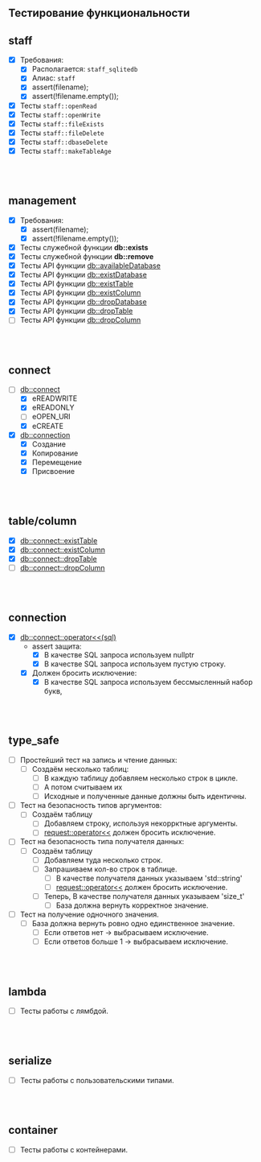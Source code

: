 
Тестирование функциональности
-----------------------------

## staff
  - [x] Требования:  
    - [x] Располагается: `staff_sqlitedb`  
    - [x] Алиас: `staff`  
    - [x] assert(filename);  
    - [x] assert(!filename.empty());  
  - [x] Тесты `staff::openRead`  
  - [x] Тесты `staff::openWrite`  
  - [x] Тесты `staff::fileExists`  
  - [x] Тесты `staff::fileDelete`  
  - [x] Тесты `staff::dbaseDelete`  
  - [x] Тесты `staff::makeTableAge`  

<br />
<br />







## management
  - [x] Требования:  
    - [x] assert(filename);  
    - [x] assert(!filename.empty());  
  - [x] Тесты служебной функции **db::exists**  
  - [x] Тесты служебной функции **db::remove**  
  - [x] Тесты API функции [db::availableDatabase][0]
  - [x] Тесты API функции [db::existDatabase][1]
  - [x] Тесты API функции [db::existTable][2]
  - [x] Тесты API функции [db::existColumn][3]
  - [x] Тесты API функции [db::dropDatabase][4]
  - [x] Тесты API функции [db::dropTable][5]
  - [ ] Тесты API функции [db::dropColumn][6]

<br />
<br />

[0]: ../arch/001-management.md/#availableDatabase  
[1]: ../arch/001-management.md/#existDatabase
[2]: ../arch/001-management.md/#existTable
[3]: ../arch/001-management.md/#existColumn
[4]: ../arch/001-management.md/#dropDatabase
[5]: ../arch/001-management.md/#dropTable
[6]: ../arch/001-management.md/#dropColumn





## connect
  - [ ] [db::connect][7]
    - [x] eREADWRITE
    - [x] eREADONLY
    - [ ] eOPEN_URI
    - [x] eCREATE
  - [x] [db::connection][8]
    - [x] Создание  
    - [x] Копирование  
    - [x] Перемещение  
    - [x] Присвоение  

<br />
<br />

[7]: ../arch/002-connect.md/#connect
[8]: ../arch/003-connection.md/#Конструкторы




## table/column
  - [x] [db::connect::existTable][9]
  - [x] [db::connect::existColumn][10]
  - [x] [db::connect::dropTable][11]
  - [ ] [db::connect::dropColumn][12]

<br />
<br />

[9]:  ../arch/003-connection.md/#existTable
[10]: ../arch/003-connection.md/#existColumn
[11]: ../arch/003-connection.md/#dropTable
[12]: ../arch/003-connection.md/#dropColumn




## connection
  - [x] [db::connect::operator<<(sql)][13]  
    - assert защита:  
      - [x] В качестве SQL запроса используем nullptr  
      - [x] В качестве SQL запроса используем пустую строку.  
    - [x] Должен бросить исключение:  
      - [x] В качестве SQL запроса используем бессмысленный набор букв,  

<br />
<br />

[13]:  ../arch/003-connection.md/#operator-sql






## type_safe  
  - [ ] Простейший тест на запись и чтение данных:  
    - [ ] Создаём несколько таблиц:  
      - [ ] В каждую таблицу добавляем несколько строк в цикле.  
      - [ ] А потом считываем их  
      - [ ] Исходные и полученные данные должны быть идентичны.  

  - [ ] Тест на безопасность типов аргументов:  
    - [ ] Создаём таблицу  
      - [ ] Добавляем строку, используя некоррктные аргументы.  
      - [ ] [request::operator<<][14] должен бросить исключение.  

  - [ ] Тест на безопасность типа получателя данных:  
    - [ ] Создаём таблицу  
      - [ ] Добавляем туда несколько строк.  
      - [ ] Запрашиваем кол-во строк в таблице.  
        - [ ] В качестве получателя данных указываем 'std::string'  
        - [ ] [request::operator<<][14] должен бросить исключение.  
      - [ ] Теперь, В качестве получателя данных указываем 'size_t'  
        - [ ] База должна вернуть корректное значение.  

  - [ ] Тест на получение одночного значения.  
    - [ ] База должна вернуть ровно одно единственное значение.  
      - [ ] Если ответов нет -> выбрасываем исключение.  
      - [ ] Если ответов больше 1 -> выбрасываем исключение.  

<br />
<br />

[14]:  ../arch/004-request.md/#operator-in
[15]:  ../arch/005-cursor.md/#operator-in





## lambda  
  - [ ] Тесты работы с лямбдой.  

<br />
<br />






## serialize  
  - [ ] Тесты работы с пользовательскими типами.  

<br />
<br />






## container  
  - [ ] Тесты работы с контейнерами.  
